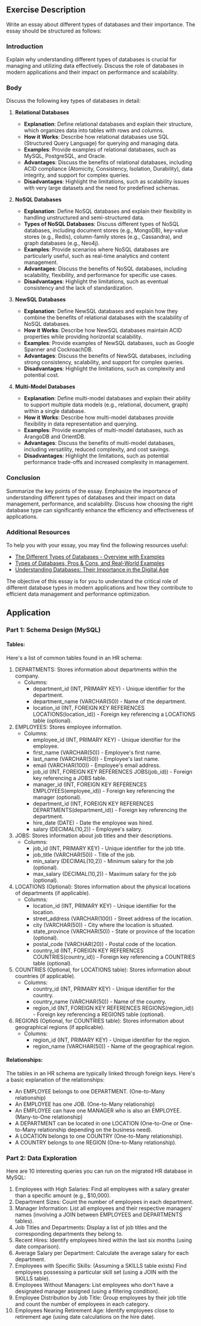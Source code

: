 ## Exercise Description

Write an essay about different types of databases and their importance. The essay should be structured as follows:

### Introduction

Explain why understanding different types of databases is crucial for managing and utilizing data effectively. Discuss the role of databases in modern applications and their impact on performance and scalability.

### Body

Discuss the following key types of databases in detail:

1. **Relational Databases**

   - **Explanation**: Define relational databases and explain their structure, which organizes data into tables with rows and columns.
   - **How it Works**: Describe how relational databases use SQL (Structured Query Language) for querying and managing data.
   - **Examples**: Provide examples of relational databases, such as MySQL, PostgreSQL, and Oracle.
   - **Advantages**: Discuss the benefits of relational databases, including ACID compliance (Atomicity, Consistency, Isolation, Durability), data integrity, and support for complex queries.
   - **Disadvantages**: Highlight the limitations, such as scalability issues with very large datasets and the need for predefined schemas.

2. **NoSQL Databases**

   - **Explanation**: Define NoSQL databases and explain their flexibility in handling unstructured and semi-structured data.
   - **Types of NoSQL Databases**: Discuss different types of NoSQL databases, including document stores (e.g., MongoDB), key-value stores (e.g., Redis), column-family stores (e.g., Cassandra), and graph databases (e.g., Neo4j).
   - **Examples**: Provide scenarios where NoSQL databases are particularly useful, such as real-time analytics and content management.
   - **Advantages**: Discuss the benefits of NoSQL databases, including scalability, flexibility, and performance for specific use cases.
   - **Disadvantages**: Highlight the limitations, such as eventual consistency and the lack of standardization.

3. **NewSQL Databases**

   - **Explanation**: Define NewSQL databases and explain how they combine the benefits of relational databases with the scalability of NoSQL databases.
   - **How it Works**: Describe how NewSQL databases maintain ACID properties while providing horizontal scalability.
   - **Examples**: Provide examples of NewSQL databases, such as Google Spanner and CockroachDB.
   - **Advantages**: Discuss the benefits of NewSQL databases, including strong consistency, scalability, and support for complex queries.
   - **Disadvantages**: Highlight the limitations, such as complexity and potential cost.

4. **Multi-Model Databases**

   - **Explanation**: Define multi-model databases and explain their ability to support multiple data models (e.g., relational, document, graph) within a single database.
   - **How it Works**: Describe how multi-model databases provide flexibility in data representation and querying.
   - **Examples**: Provide examples of multi-model databases, such as ArangoDB and OrientDB.
   - **Advantages**: Discuss the benefits of multi-model databases, including versatility, reduced complexity, and cost savings.
   - **Disadvantages**: Highlight the limitations, such as potential performance trade-offs and increased complexity in management.

### Conclusion

Summarize the key points of the essay. Emphasize the importance of understanding different types of databases and their impact on data management, performance, and scalability. Discuss how choosing the right database type can significantly enhance the efficiency and effectiveness of applications.

### Additional Resources

To help you with your essay, you may find the following resources useful:

- [The Different Types of Databases - Overview with Examples](https://www.prisma.io/dataguide/intro/comparing-database-types)
- [Types of Databases, Pros & Cons, and Real-World Examples](https://www.actian.com/blog/databases/types-of-databases-pros-cons/)
- [Understanding Databases: Their Importance in the Digital Age](https://dev.to/bshadmehr/understanding-databases-their-importance-in-the-digital-age-bfi)

The objective of this essay is for you to understand the critical role of different database types in modern applications and how they contribute to efficient data management and performance optimization.

## Application

### Part 1: Schema Design (MySQL)
#### Tables:
Here's a list of common tables found in an HR schema:
1. DEPARTMENTS: Stores information about departments within the company.
    * Columns:
        * department_id (INT, PRIMARY KEY) - Unique identifier for the department.
        * department_name (VARCHAR(50)) - Name of the department.
        * location_id (INT, FOREIGN KEY REFERENCES LOCATIONS(location_id)) - Foreign key referencing a LOCATIONS table (optional).
2. EMPLOYEES: Stores employee information.
    * Columns:
        * employee_id (INT, PRIMARY KEY) - Unique identifier for the employee.
        * first_name (VARCHAR(50)) - Employee's first name.
        * last_name (VARCHAR(50)) - Employee's last name.
        * email (VARCHAR(100)) - Employee's email address.
        * job_id (INT, FOREIGN KEY REFERENCES JOBS(job_id)) - Foreign key referencing a JOBS table.
        * manager_id (INT, FOREIGN KEY REFERENCES EMPLOYEES(employee_id)) - Foreign key referencing the manager (optional).
        * department_id (INT, FOREIGN KEY REFERENCES DEPARTMENTS(department_id)) - Foreign key referencing the department.
        * hire_date (DATE) - Date the employee was hired.
        * salary (DECIMAL(10,2)) - Employee's salary.
3. JOBS: Stores information about job titles and their descriptions.
    * Columns:
        * job_id (INT, PRIMARY KEY) - Unique identifier for the job title.
        * job_title (VARCHAR(50)) - Title of the job.
        * min_salary (DECIMAL(10,2)) - Minimum salary for the job (optional).
        * max_salary (DECIMAL(10,2)) - Maximum salary for the job (optional).
4. LOCATIONS (Optional): Stores information about the physical locations of departments (if applicable).
    * Columns:
        * location_id (INT, PRIMARY KEY) - Unique identifier for the location.
        * street_address (VARCHAR(100)) - Street address of the location.
        * city (VARCHAR(50)) - City where the location is situated.
        * state_province (VARCHAR(50)) - State or province of the location (optional).
        * postal_code (VARCHAR(20)) - Postal code of the location.
        * country_id (INT, FOREIGN KEY REFERENCES COUNTRIES(country_id)) - Foreign key referencing a COUNTRIES table (optional).
5. COUNTRIES (Optional, for LOCATIONS table): Stores information about countries (if applicable).
    * Columns:
        * country_id (INT, PRIMARY KEY) - Unique identifier for the country.
        * country_name (VARCHAR(50)) - Name of the country.
        * region_id (INT, FOREIGN KEY REFERENCES REGIONS(region_id)) - Foreign key referencing a REGIONS table (optional).
6. REGIONS (Optional, for COUNTRIES table): Stores information about geographical regions (if applicable).
    * Columns:
        * region_id (INT, PRIMARY KEY) - Unique identifier for the region.
        * region_name (VARCHAR(50)) - Name of the geographical region.
#### Relationships:
The tables in an HR schema are typically linked through foreign keys. Here's a basic explanation of the relationships:
* An EMPLOYEE belongs to one DEPARTMENT. (One-to-Many relationship)
* An EMPLOYEE has one JOB. (One-to-Many relationship)
* An EMPLOYEE can have one MANAGER who is also an EMPLOYEE. (Many-to-One relationship)
* A DEPARTMENT can be located in one LOCATION (One-to-One or One-to-Many relationship depending on the business need).
* A LOCATION belongs to one COUNTRY (One-to-Many relationship).
* A COUNTRY belongs to one REGION (One-to-Many relationship).


### Part 2: Data Exploration
Here are 10 interesting queries you can run on the migrated HR database in MySQL:
1. Employees with High Salaries: Find all employees with a salary greater than a specific amount (e.g., $10,000).
2. Department Sizes: Count the number of employees in each department.
3. Manager Information: List all employees and their respective managers' names (involving a JOIN between EMPLOYEES and DEPARTMENTS tables).
4. Job Titles and Departments: Display a list of job titles and the corresponding departments they belong to.
5. Recent Hires: Identify employees hired within the last six months (using date comparison).
6. Average Salary per Department: Calculate the average salary for each department.
7. Employees with Specific Skills: (Assuming a SKILLS table exists) Find employees possessing a particular skill set (using a JOIN with the SKILLS table).
8. Employees Without Managers: List employees who don't have a designated manager assigned (using a filtering condition).
9. Employee Distribution by Job Title: Group employees by their job title and count the number of employees in each category.
10. Employees Nearing Retirement Age: Identify employees close to retirement age (using date calculations on the hire date).

